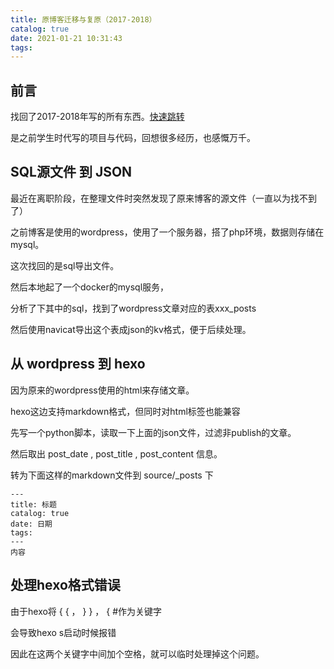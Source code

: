 ```yaml
---
title: 原博客迁移与复原（2017-2018）
catalog: true
date: 2021-01-21 10:31:43
tags:
---
```


## 前言

找回了2017-2018年写的所有东西。[快速跳转](/archive/)

是之前学生时代写的项目与代码，回想很多经历，也感慨万千。

## SQL源文件 到 JSON

最近在离职阶段，在整理文件时突然发现了原来博客的源文件（一直以为找不到了）

之前博客是使用的wordpress，使用了一个服务器，搭了php环境，数据则存储在mysql。

这次找回的是sql导出文件。

然后本地起了一个docker的mysql服务，

分析了下其中的sql，找到了wordpress文章对应的表xxx_posts

然后使用navicat导出这个表成json的kv格式，便于后续处理。

## 从 wordpress 到 hexo

因为原来的wordpress使用的html来存储文章。

hexo这边支持markdown格式，但同时对html标签也能兼容

先写一个python脚本，读取一下上面的json文件，过滤非publish的文章。

然后取出 post_date , post_title , post_content 信息。

转为下面这样的markdown文件到 source/_posts 下
```
---
title: 标题
catalog: true
date: 日期
tags:
---
内容
```

## 处理hexo格式错误

由于hexo将 { { ， } } ， { #作为关键字

会导致hexo s启动时候报错

因此在这两个关键字中间加个空格，就可以临时处理掉这个问题。

